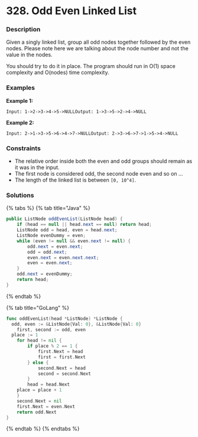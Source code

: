 # 328. Odd Even Linked List

### Description

Given a singly linked list, group all odd nodes together followed by the even nodes. Please note here we are talking about the node number and not the value in the nodes.

You should try to do it in place. The program should run in O\(1\) space complexity and O\(nodes\) time complexity.

### Examples

**Example 1:**

```text
Input: 1->2->3->4->5->NULLOutput: 1->3->5->2->4->NULL
```

**Example 2:**

```text
Input: 2->1->3->5->6->4->7->NULLOutput: 2->3->6->7->1->5->4->NULL
```

### **Constraints**

* The relative order inside both the even and odd groups should remain as it was in the input.
* The first node is considered odd, the second node even and so on ...
* The length of the linked list is between `[0, 10^4]`.

### Solutions

{% tabs %}
{% tab title="Java" %}
```java
public ListNode oddEvenList(ListNode head) {
    if (head == null || head.next == null) return head;
    ListNode odd = head, even = head.next;
    ListNode evenDummy = even;
    while (even != null && even.next != null) {
        odd.next = even.next;
        odd = odd.next;
        even.next = even.next.next;
        even = even.next;
    }
    odd.next = evenDummy;
    return head;
}
```
{% endtab %}

{% tab title="GoLang" %}
```go
func oddEvenList(head *ListNode) *ListNode {
  odd, even := &ListNode{Val: 0}, &ListNode{Val: 0}
	first, second := odd, even
  place := 1
	for head != nil {
		if place % 2 == 1 {
			first.Next = head
			first = first.Next
		} else {
			second.Next = head
			second = second.Next
		}
		head = head.Next
    place = place + 1
	}
	second.Next = nil
	first.Next = even.Next
	return odd.Next
}
```
{% endtab %}
{% endtabs %}

